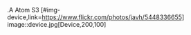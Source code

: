 .A Atom S3 
[#img-device,link=https://www.flickr.com/photos/javh/5448336655] 
image::device.jpg[Device,200,100]

